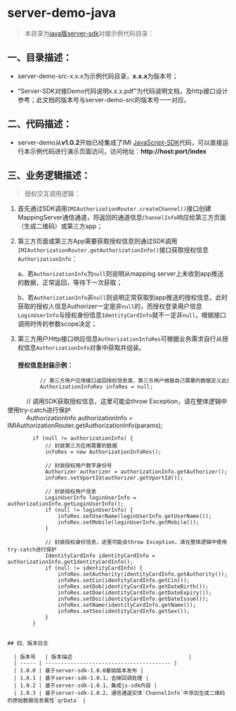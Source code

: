 # server-demo-java

> 本目录为[java版server-sdk](https://github.com/imiapp/imi-sdk/tree/master/Server-SDK/Java/Server)对接示例代码目录：

## 一、目录描述：

- server-demo-src-x.x.x为示例代码目录，**x.x.x**为版本号；

- “Server-SDK对接Demo代码说明x.x.x.pdf”为代码说明文档，及http接口设计参考；此文档的版本号与server-demo-src的版本号一一对应。

## 二、代码描述：

- server-demo从**v1.0.2**开始已经集成了IMI [JavaScript-SDK](https://github.com/imiapp/imi-sdk/tree/master/Server-SDK/JavaScript)代码，可以直接运行本示例代码进行演示页面访问，访问地址：**http://host:port/index**

## 三、业务逻辑描述：

> 授权交互调用逻辑：

1. 首先通过SDK调用`IMIAuthorizationRouter.createChannel()`接口创建MappingServer通信通道，将返回的通道信息`ChannelInfo`响应给第三方页面（生成二维码）或第三方app；

2. 第三方页面或第三方App需要获取授权信息则通过SDK调用`IMIAuthorizationRouter.getAuthorizationInfo()`接口获取授权信息`AuthorizationInfo`：

   a、若`AuthorizationInfo`为`null`则说明从mapping server上未收到app推送的数据，正常返回，等待下一次获取；

   b、若`AuthorizationInfo`非`null`则说明正常获取到app推送的授权信息，此时获取的授权人信息Authorizer一定是非`null`的，而授权登录用户信息`LoginUserInfo`与授权身份信息`IdentityCardInfo`就不一定非`null`，根据接口调用时传的参数scope决定；

3. 第三方用户Http接口响应信息`AuthorizationInfoRes`可根据业务需求自行从授权信息`AuthorizationInfo`对象中获取并组装。  

      #### 授权信息封装示例：
     ```xml
            // 第三方用户应用接口返回授权信息类，第三方用户根据自己需要的数据定义此类的属性
            AuthorizationInfoRes infoRes = null;

            // 调用SDK获取授权信息，这里可能会throw Exception，请在整体逻辑中使用try-catch进行保护  
            AuthorizationInfo authorizationInfo = IMIAuthorizationRouter.getAuthorizationInfo(params);

            if (null != authorizationInfo) {
                // 封装第三方应用需要的数据
                infoRes = new AuthorizationInfoRes();

                // 封装授权用户数字身份号
                Authorizer authorizer = authorizationInfo.getAuthorizer();
                infoRes.setVportId(authorizer.getVportId());

                // 封装授权用户信息
                LoginUserInfo loginUserInfo = authorizationInfo.getLoginUserInfo();
                if (null != loginUserInfo) {
                    infoRes.setUserName(loginUserInfo.getUserName());
                    infoRes.setMobile(loginUserInfo.getMobile());
                }

                // 封装授权身份信息，这里可能会throw Exception，请在整体逻辑中使用try-catch进行保护
                IdentityCardInfo identityCardInfo = authorizationInfo.getIdentityCardInfo();
                if (null != identityCardInfo) {
                    infoRes.setAuthority(identityCardInfo.getAuthority());
                    infoRes.setCin(identityCardInfo.getCin());
                    infoRes.setDob(identityCardInfo.getDateBirth());
                    infoRes.setDoe(identityCardInfo.getDateExpiry());
                    infoRes.setDoi(identityCardInfo.getDateIssue());
                    infoRes.setName(identityCardInfo.getName());
                    infoRes.setSex(identityCardInfo.getSex());
                }
            }
```

## 四、版本日志

  | 版本号   | 版本描述                                     |
  | ----- | ---------------------------------------- |
  | 1.0.0 | 基于server-sdk-1.0.0基础版本发布 |
  | 1.0.1 | 基于server-sdk-1.0.1，去掉回调处理 |
  | 1.0.2 | 基于server-sdk-1.0.1，集成js-sdk内容 |
  | 1.0.3 | 基于server-sdk-1.0.2，通信通道实体`ChannelInfo`中添加生成二维码的原始数据信息属性`qrData` |
